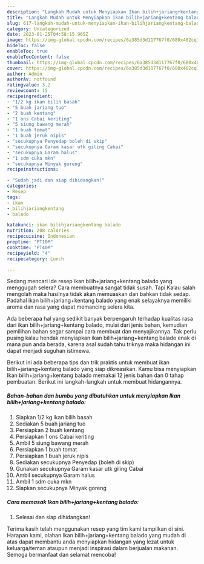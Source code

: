 ```yaml
---
description: "Langkah Mudah untuk Menyiapkan Ikan bilih+jariang+kentang balado yang Bisa Manjain Lidah, Buat Buka Puasa}"
title: "Langkah Mudah untuk Menyiapkan Ikan bilih+jariang+kentang balado yang Bisa Manjain Lidah, Buat Buka Puasa}"
slug: 617-langkah-mudah-untuk-menyiapkan-ikan-bilihjariangkentang-balado-yang-bisa-manjain-lidah-buat-buka-puasa
category: Uncategorized
date: 2023-01-25T04:58:15.965Z
image: https://img-global.cpcdn.com/recipes/6a385d3d117767f0/680x482cq70/ikan-bilihjariangkentang-balado-foto-resep-utama.jpg
hideToc: false
enableToc: true
enableTocContent: false
thumbnail: https://img-global.cpcdn.com/recipes/6a385d3d117767f0/680x482cq70/ikan-bilihjariangkentang-balado-foto-resep-utama.jpg
cover: https://img-global.cpcdn.com/recipes/6a385d3d117767f0/680x482cq70/ikan-bilihjariangkentang-balado-foto-resep-utama.jpg
author: Admin
authorAv: notfound
ratingvalue: 3.2
reviewcount: 15
recipeingredient:
- "1/2 kg ikan bilih basah"
- "5 buah jariang tuo"
- "2 buah kentang"
- "1 ons Cabai keriting"
- "5 siung bawang merah"
- "1 buah tomat"
- "1 buah jeruk nipis"
- "secukupnya Penyedap boleh di skip"
- "secukupnya Garam kasar utk giling Cabai"
- "secukupnya Garam halus"
- "1 sdm cuka mkn"
- "secukupnya Minyak goreng"
recipeinstructions:

- "Sudah jadi dan siap dihidangkan!"
categories:
- Resep
tags:
- ikan
- bilihjariangkentang
- balado

katakunci: ikan bilihjariangkentang balado 
nutrition: 208 calories
recipecuisine: Indonesian
preptime: "PT10M"
cooktime: "PT40M"
recipeyield: "4"
recipecategory: Lunch

---
```



Sedang mencari ide resep ikan bilih+jariang+kentang balado yang menggugah selera? Cara membuatnya sangat tidak susah. Tapi Kalau salah mengolah maka hasilnya tidak akan memuaskan dan bahkan tidak sedap. Padahal ikan bilih+jariang+kentang balado yang enak selayaknya memiliki aroma dan rasa yang dapat memancing selera kita.




Ada beberapa hal yang sedikit banyak berpengaruh terhadap kualitas rasa dari ikan bilih+jariang+kentang balado, mulai dari jenis bahan, kemudian pemilihan bahan segar sampai cara membuat dan menyajikannya. Tak perlu pusing kalau hendak menyiapkan ikan bilih+jariang+kentang balado enak di mana pun anda berada, karena asal sudah tahu triknya maka hidangan ini dapat menjadi suguhan istimewa.


Berikut ini ada beberapa tips dan trik praktis untuk membuat ikan bilih+jariang+kentang balado yang siap dikreasikan. Kamu bisa menyiapkan Ikan bilih+jariang+kentang balado memakai 12 jenis bahan dan 0 tahap pembuatan. Berikut ini langkah-langkah untuk membuat hidangannya.

<!--inarticleads1-->

##### Bahan-bahan dan bumbu yang dibutuhkan untuk menyiapkan Ikan bilih+jariang+kentang balado:

1. Siapkan 1/2 kg ikan bilih basah
1. Sediakan 5 buah jariang tuo
1. Persiapkan 2 buah kentang
1. Persiapkan 1 ons Cabai keriting
1. Ambil 5 siung bawang merah
1. Persiapkan 1 buah tomat
1. Persiapkan 1 buah jeruk nipis
1. Sediakan secukupnya Penyedap (boleh di skip)
1. Gunakan secukupnya Garam kasar utk giling Cabai
1. Ambil secukupnya Garam halus
1. Ambil 1 sdm cuka mkn
1. Siapkan secukupnya Minyak goreng




<!--inarticleads2-->

##### Cara memasak Ikan bilih+jariang+kentang balado:


1. Selesai dan siap dihidangkan!



Terima kasih telah menggunakan resep yang tim kami tampilkan di sini. Harapan kami, olahan Ikan bilih+jariang+kentang balado yang mudah di atas dapat membantu anda menyiapkan hidangan yang lezat untuk keluarga/teman ataupun menjadi inspirasi dalam berjualan makanan. Semoga bermanfaat dan selamat mencoba!
